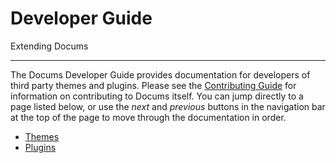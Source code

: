 # Developer Guide

Extending Docums

---

The Docums Developer Guide provides documentation for developers of third
party themes and plugins. Please see the [Contributing Guide] for information
on contributing to Docums itself. You can jump directly to a page listed
below, or use the *next* and *previous* buttons in the navigation bar at the
top of the page to move through the documentation in order.

- [Themes](themes.md)
- [Plugins](plugins.md)

[Contributing Guide]: ../about/contributing.md